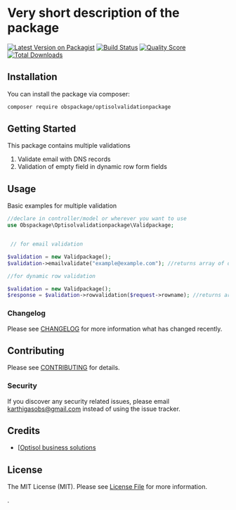 # Very short description of the package

[![Latest Version on Packagist](https://img.shields.io/packagist/v/obspackage/optisolvalidationpackage.svg?style=flat-square)](https://packagist.org/packages/obspackage/optisolvalidationpackage)
[![Build Status](https://img.shields.io/travis/obspackage/optisolvalidationpackage/master.svg?style=flat-square)](https://travis-ci.org/obspackage/optisolvalidationpackage)
[![Quality Score](https://img.shields.io/scrutinizer/g/obspackage/optisolvalidationpackage.svg?style=flat-square)](https://scrutinizer-ci.com/g/obspackage/optisolvalidationpackage)
[![Total Downloads](https://img.shields.io/packagist/dt/obspackage/optisolvalidationpackage.svg?style=flat-square)](https://packagist.org/packages/obspackage/optisolvalidationpackage)

## Installation

You can install the package via composer:

```bash
composer require obspackage/optisolvalidationpackage
```


## Getting Started
This package contains multiple validations


1. Validate email with DNS records
2. Validation of empty field in dynamic row form fields

## Usage
Basic examples for multiple validation

``` php
//declare in controller/model or wherever you want to use
use Obspackage\Optisolvalidationpackage\Validpackage;


 // for email validation

$validation = new Validpackage();
$validation->emailvalidate("example@example.com"); //returns array of data which contains $response['status'] - true/false, $response['message'] - valid email, invalid email format, DNS not available.

//for dynamic row validation

$validation = new Validpackage();
$response = $validation->rowvalidation($request->rowname); //returns array of data which contains $response['status'] - true/false, $response['data'] - empty fields
```



### Changelog

Please see [CHANGELOG](CHANGELOG.md) for more information what has changed recently.

## Contributing

Please see [CONTRIBUTING](CONTRIBUTING.md) for details.

### Security

If you discover any security related issues, please email karthigasobs@gmail.com instead of using the issue tracker.

## Credits

- [[Optisol business solutions](https://github.com/karthiga9892)

## License

The MIT License (MIT). Please see [License File](LICENSE.md) for more information.

.